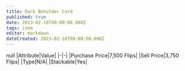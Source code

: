 ```yaml
---
title: Dark Beholder Card
published: true
date: 2023-02-16T00:00:00.000Z
tags: item
editor: markdown
dateCreated: 2023-02-16T00:00:00.000Z
---
```


null
|Attribute|Value|
|-|-|
|Purchase Price|7,500 Flips|
|Sell Price|3,750 Flips|
|Type|N/A|
|Stackable|Yes|

